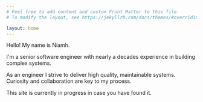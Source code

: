 ```yaml
---
# Feel free to add content and custom Front Matter to this file.
# To modify the layout, see https://jekyllrb.com/docs/themes/#overriding-theme-defaults

layout: home
---
```

Hello! My name is Niamh.

I'm a senior software engineer with nearly a decades experience in building complex systems.

As an engineer I strive to deliver high quality, maintainable systems. Curiosity and collaboration are key to my process.

This site is currently in progress in case you have found it.
